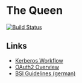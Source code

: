 # The Queen
[![Build Status](https://travis-ci.org/meandor/the-queen.svg?branch=master)](https://travis-ci.org/meandor/the-queen)

## Links
* [Kerberos Workflow](https://www.kerberos.org/software/tutorial.html)
* [OAuth2 Overview](https://oauth.net/2/)
* [BSI Guidelines (german)](https://www.bsi.bund.de/SharedDocs/Downloads/DE/BSI/Publikationen/TechnischeRichtlinien/TR02102/BSI-TR-02102.pdf?__blob=publicationFile)
